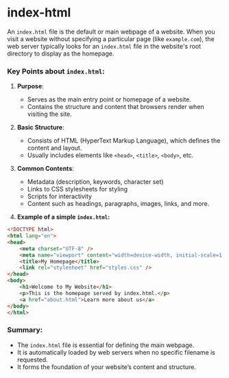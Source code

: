 # index-html
An `index.html` file is the default or main webpage of a website. When you visit a website without specifying a particular page (like `example.com`), the web server typically looks for an `index.html` file in the website's root directory to display as the homepage.

### Key Points about `index.html`:

1. **Purpose**: 
   - Serves as the main entry point or homepage of a website.
   - Contains the structure and content that browsers render when visiting the site.

2. **Basic Structure**:
   - Consists of HTML (HyperText Markup Language), which defines the content and layout.
   - Usually includes elements like `<head>`, `<title>`, `<body>`, etc.

3. **Common Contents**:
   - Metadata (description, keywords, character set)
   - Links to CSS stylesheets for styling
   - Scripts for interactivity
   - Content such as headings, paragraphs, images, links, and more.

4. **Example of a simple `index.html`:**

```html
<!DOCTYPE html>
<html lang="en">
<head>
    <meta charset="UTF-8" />
    <meta name="viewport" content="width=device-width, initial-scale=1.0" />
    <title>My Homepage</title>
    <link rel="stylesheet" href="styles.css" />
</head>
<body>
    <h1>Welcome to My Website</h1>
    <p>This is the homepage served by index.html.</p>
    <a href="about.html">Learn more about us</a>
</body>
</html>
```

### Summary:
- The `index.html` file is essential for defining the main webpage.
- It is automatically loaded by web servers when no specific filename is requested.
- It forms the foundation of your website’s content and structure.

